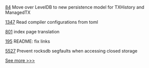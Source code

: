 
[84](https://github.com/hyperledger/firefly-transaction-manager/pull/84) Move over LevelDB to new persistence model for TXHistory and ManagedTX

[1347](https://github.com/hyperledger/solang/pull/1347) Read compiler configurations from toml

[801](https://github.com/hyperledger/fabric-docs-i18n/pull/801) index page translation

[195](https://github.com/hyperledger-labs/yui-ibc-solidity/pull/195) README: fix links

[5527](https://github.com/hyperledger/besu/pull/5527) Prevent rocksdb segfaults when accessing closed storage


[See more >>>](https://start-here.hyperledger.org/pull-requests)
